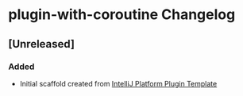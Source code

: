 <!-- Keep a Changelog guide -> https://keepachangelog.com -->

# plugin-with-coroutine Changelog

## [Unreleased]
### Added
- Initial scaffold created from [IntelliJ Platform Plugin Template](https://github.com/JetBrains/intellij-platform-plugin-template)
